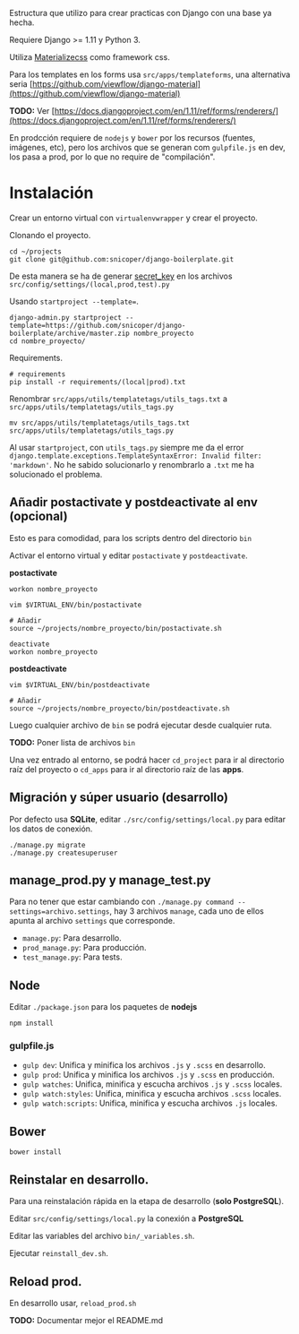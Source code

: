 Estructura que utilizo para crear practicas con Django con una base ya hecha.

Requiere Django >= 1.11 y Python 3.

Utiliza [Materializecss](http://materializecss.com/) como framework css.

Para los templates en los forms usa `src/apps/templateforms`, una alternativa seria
[https://github.com/viewflow/django-material](https://github.com/viewflow/django-material)

**TODO:** Ver [https://docs.djangoproject.com/en/1.11/ref/forms/renderers/](https://docs.djangoproject.com/en/1.11/ref/forms/renderers/)

En prodcción requiere de `nodejs` y `bower` por los recursos (fuentes, imágenes, etc), pero los
archivos que se generan com `gulpfile.js` en dev, los pasa a prod, por lo que no require de "compilación".

# Instalación

Crear un entorno virtual con `virtualenvwrapper` y crear el proyecto.

Clonando el proyecto.

    cd ~/projects
    git clone git@github.com:snicoper/django-boilerplate.git

De esta manera se ha de generar [secret_key](http://www.miniwebtool.com/django-secret-key-generator/)
en los archivos `src/config/settings/(local,prod,test).py`

Usando `startproject --template=`.

    django-admin.py startproject --template=https://github.com/snicoper/django-boilerplate/archive/master.zip nombre_proyecto
    cd nombre_proyecto/

Requirements.

    # requirements
    pip install -r requirements/(local|prod).txt

Renombrar `src/apps/utils/templatetags/utils_tags.txt` a `src/apps/utils/templatetags/utils_tags.py`

    mv src/apps/utils/templatetags/utils_tags.txt src/apps/utils/templatetags/utils_tags.py

Al usar `startproject`, con `utils_tags.py` siempre me da el error `django.template.exceptions.TemplateSyntaxError: Invalid filter: 'markdown'`.
No he sabido solucionarlo y renombrarlo a `.txt` me ha solucionado el problema.

## Añadir postactivate y postdeactivate al env (opcional)

Esto es para comodidad, para los scripts dentro del directorio `bin`

Activar el entorno virtual y editar `postactivate` y `postdeactivate`.

**postactivate**

    workon nombre_proyecto

    vim $VIRTUAL_ENV/bin/postactivate

    # Añadir
    source ~/projects/nombre_proyecto/bin/postactivate.sh

    deactivate
    workon nombre_proyecto

**postdeactivate**

    vim $VIRTUAL_ENV/bin/postdeactivate

    # Añadir
    source ~/projects/nombre_proyecto/bin/postdeactivate.sh

Luego cualquier archivo de `bin` se podrá ejecutar desde cualquier ruta.

**TODO:** Poner lista de archivos `bin`

Una vez entrado al entorno, se podrá hacer `cd_project` para ir al directorio raíz del
proyecto o `cd_apps` para ir al directorio raíz de las **apps**.

## Migración y súper usuario (desarrollo)

Por defecto usa **SQLite**, editar `./src/config/settings/local.py` para editar los datos de conexión.

    ./manage.py migrate
    ./manage.py createsuperuser

## manage_prod.py y manage_test.py

Para no tener que estar cambiando con `./manage.py command --settings=archivo.settings`, hay 3
archivos `manage`, cada uno de ellos apunta al archivo `settings` que corresponde.

* `manage.py`: Para desarrollo.
* `prod_manage.py`: Para producción.
* `test_manage.py`: Para tests.

## Node

Editar `./package.json` para los paquetes de **nodejs**

    npm install

### gulpfile.js

* `gulp dev`: Unifica y minifica los archivos `.js` y `.scss` en desarrollo.
* `gulp prod`: Unifica y minifica los archivos `.js` y `.scss` en producción.
* `gulp watches`: Unifica, minifica y escucha archivos `.js` y `.scss` locales.
* `gulp watch:styles`: Unifica, minifica y escucha archivos `.scss` locales.
* `gulp watch:scripts`: Unifica, minifica y escucha archivos `.js` locales.

## Bower

    bower install

## Reinstalar en desarrollo.

Para una reinstalación rápida en la etapa de desarrollo (**solo PostgreSQL**).

Editar `src/config/settings/local.py` la conexión a **PostgreSQL**

Editar las variables del archivo `bin/_variables.sh`.

Ejecutar `reinstall_dev.sh`.

## Reload prod.

En desarrollo usar, `reload_prod.sh`

**TODO:** Documentar mejor el README.md
